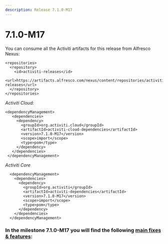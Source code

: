 ```yaml
---
description: Release 7.1.0-M17
---
```


# 7.1.0-M17

You can consume all the Activiti artifacts for this release from Alfresco Nexus:

```markup
<repositories>
  <repository>
    <id>activiti-releases</id>
    <url>https://artifacts.alfresco.com/nexus/content/repositories/activiti-releases</url>
  </repository>
</repositories>
```

_Activiti Cloud:_

```markup
<dependencyManagement>
   <dependencies>
     <dependency>
       <groupId>org.activiti.cloud</groupId>
       <artifactId>activiti-cloud-dependencies</artifactId>
       <version>7.1.0-M17</version>
       <scope>import</scope>
       <type>pom</type>
     </dependency>
   </dependencies>
 </dependencyManagement>
```

_Activiti Core_

```markup
  <dependencyManagement>
    <dependencies>
      <dependency>
        <groupId>org.activiti</groupId>
        <artifactId>activiti-dependencies</artifactId>
        <version>7.1.0-M17</version>
        <scope>import</scope>
        <type>pom</type>
      </dependency>
    </dependencies>
  </dependencyManagement>
```

### In the milestone 7.1.0-M17 you will find the following [main fixes & features](https://github.com/Activiti/Activiti/milestone/41?closed=1):
